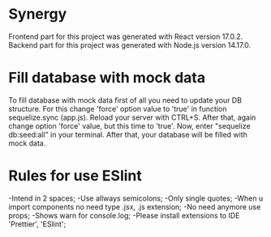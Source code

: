# Synergy

Frontend part for this project was generated with React version 17.0.2.
Backend part for this project was generated with Node.js version 14.17.0.

# Fill database with mock data

To fill database with mock data first of all you need to update your DB structure. For this change 'force' option value to 'true' in function sequelize.sync (app.js).
Reload your server with CTRL+S. After that, again change option 'force' value, but this time to 'true'. Now, enter "sequelize db:seed:all" in your terminal. After that, your database will be filled with mock data.

# Rules for use ESlint

-Intend in 2 spaces;
-Use allways semicolons;
-Only single quotes;
-When u import components no need type .jsx, .js extension;
-No need anymore use props;
-Shows warn for console.log;
-Please install extensions to IDE 'Prettier', 'ESlint';
